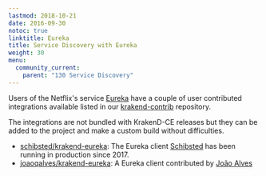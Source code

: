```yaml
---
lastmod: 2018-10-21
date: 2016-09-30
notoc: true
linktitle: Eureka
title: Service Discovery with Eureka
weight: 30
menu:
  community_current:
    parent: "130 Service Discovery"
---
```


Users of the Netflix's service [Eureka](https://github.com/Netflix/eureka) have a couple of user contributed integrations available listed in our [krakend-contrib](https://github.com/devopsfaith/krakend-contrib) repository.

The integrations are not bundled with KrakenD-CE releases but they can be added to the project and make a custom build without difficulties.

- [schibsted/krakend-eureka](https://github.com/schibsted/krakend-eureka): The Eureka client [Schibsted](https://www.schibsted.com) has been running in production since 2017.
- [joaoqalves/krakend-eureka](https://github.com/joaoqalves/krakend-eureka): A Eureka client contributed by [João Alves](https://twitter.com/joaoqalves)